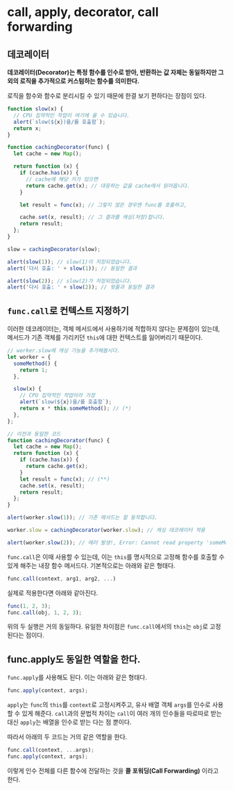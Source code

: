 # call, apply, decorator, call forwarding

## 데코레이터

**데코레이터(Decorator)는 특정 함수를 인수로 받아, 반환하는 값 자체는 동일하지만 그 외의 로직을 추가적으로 커스텀하는 함수를 의미한다.**

로직을 함수와 함수로 분리시킬 수 있기 때문에 한결 보기 편하다는 장점이 있다.

```js
function slow(x) {
  // CPU 집약적인 작업이 여기에 올 수 있습니다.
  alert(`slow(${x})을/를 호출함`);
  return x;
}

function cachingDecorator(func) {
  let cache = new Map();

  return function (x) {
    if (cache.has(x)) {
      // cache에 해당 키가 있으면
      return cache.get(x); // 대응하는 값을 cache에서 읽어옵니다.
    }

    let result = func(x); // 그렇지 않은 경우엔 func를 호출하고,

    cache.set(x, result); // 그 결과를 캐싱(저장)합니다.
    return result;
  };
}

slow = cachingDecorator(slow);

alert(slow(1)); // slow(1)이 저장되었습니다.
alert('다시 호출: ' + slow(1)); // 동일한 결과

alert(slow(2)); // slow(2)가 저장되었습니다.
alert('다시 호출: ' + slow(2)); // 윗줄과 동일한 결과
```

## `func.call`로 컨텍스트 지정하기

이러한 데코레이터는, 객체 메서드에서 사용하기에 적합하지 않다는 문제점이 있는데, 메서드가 기존 객체를 가리키던 `this`에 대한 컨텍스트를 잃어버리기 때문이다.

```js
// worker.slow에 캐싱 기능을 추가해봅시다.
let worker = {
  someMethod() {
    return 1;
  },

  slow(x) {
    // CPU 집약적인 작업이라 가정
    alert(`slow(${x})을/를 호출함`);
    return x * this.someMethod(); // (*)
  },
};

// 이전과 동일한 코드
function cachingDecorator(func) {
  let cache = new Map();
  return function (x) {
    if (cache.has(x)) {
      return cache.get(x);
    }
    let result = func(x); // (**)
    cache.set(x, result);
    return result;
  };
}

alert(worker.slow(1)); // 기존 메서드는 잘 동작합니다.

worker.slow = cachingDecorator(worker.slow); // 캐싱 데코레이터 적용

alert(worker.slow(2)); // 에러 발생!, Error: Cannot read property 'someMethod' of undefined
```

`func.call`은 이때 사용할 수 있는데, 이는 `this`를 명시적으로 고정해 함수를 호출할 수 있게 해주는 내장 함수 메서드다. 기본적으로는 아래와 같은 형태다.

```js
func.call(context, arg1, arg2, ...)
```

실제로 적용한다면 아래와 같아진다.

```js
func(1, 2, 3);
func.call(obj, 1, 2, 3);
```

위의 두 실행은 거의 동일하다. 유일한 차이점은 `func.call`에서의 `this`는 `obj`로 고정된다는 점이다.

## func.apply도 동일한 역할을 한다.

`func.apply`를 사용해도 된다. 이는 아래와 같은 형태다.

```js
func.apply(context, args);
```

`apply`는 `func`의 `this`를 `context`로 고정시켜주고, 유사 배열 객체 `args`를 인수로 사용할 수 있게 해준다. `call`과의 문법적 차이는 `call`이 여러 개의 인수들을 따로따로 받는 대신 `apply`는 배열을 인수로 받는 다는 점 뿐이다.

따라서 아래의 두 코드는 거의 같은 역할을 한다.

```js
func.call(context, ...args);
func.apply(context, args);
```

이렇게 인수 전체를 다른 함수에 전달하는 것을 **콜 포워딩(Call Forwarding)** 이라고 한다.
